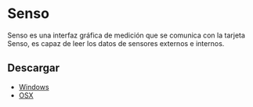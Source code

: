 # Senso
Senso es una interfaz gráfica de medición que se comunica con la tarjeta Senso, es capaz de leer los datos de sensores externos e internos.

## Descargar

* [Windows](https://github.com/firstmakers/senso/blob/master/installers/windows/Senso-1.0.exe?raw=true) 
* [OSX](https://github.com/firstmakers/senso/blob/master/installers/macosx/Senso-1.0.dmg?raw=true)
